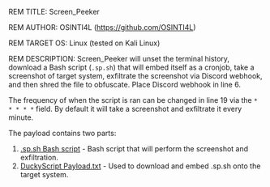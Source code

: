 REM TITLE: Screen_Peeker

REM AUTHOR: OSINTI4L (https://github.com/OSINTI4L)

REM TARGET OS: Linux (tested on Kali Linux)

REM DESCRIPTION: Screen_Peeker will unset the terminal history, download a Bash script (`.sp.sh`) that will embed itself as a cronjob, take a screenshot of target system, exfiltrate the screenshot via Discord webhook, and then shred the file to obfuscate. Place Discord webhook in line 6.

The frequency of when the script is ran can be changed in line 19 via the `* * * * *` field. By default it will take a screenshot and exfiltrate it every minute.

The payload contains two parts:
1. [.sp.sh Bash script](https://github.com/OSINTI4L/DuckyScript-Payloads/blob/main/Payloads/Screen_Peeker/.sp.sh) - Bash script that will perform the screenshot and exfiltration.
2. [DuckyScript Payload.txt](https://github.com/OSINTI4L/DuckyScript-Payloads/blob/main/Payloads/Screen_Peeker/payload.txt) - Used to download and embed .sp.sh onto the target system.
